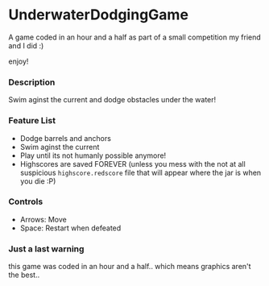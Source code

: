 # UnderwaterDodgingGame

A game coded in an hour and a half as part of a small competition my friend and I did :)

enjoy!

### Description
Swim aginst the current and dodge obstacles under the water!

### Feature List

* Dodge barrels and anchors
* Swim aginst the current
* Play until its not humanly possible anymore!
* Highscores are saved FOREVER (unless you mess with the not at all suspicious `highscore.redscore` file that will appear where the jar is when you die :P)

### Controls
* Arrows: Move
* Space: Restart when defeated


### Just a last warning
this game was coded in an hour and a half.. which means graphics aren't the best..
